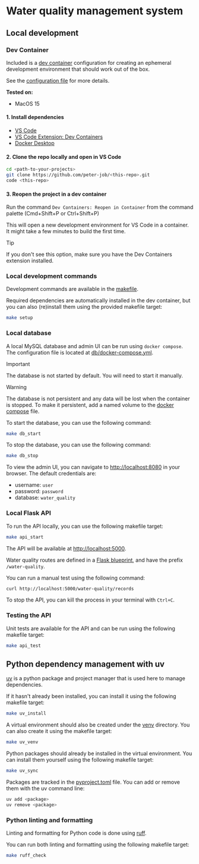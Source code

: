 # Water quality management system

## Local development

### Dev Container

Included is a [dev container](https://containers.dev) configuration for creating an ephemeral development environment that should work out of the box.

See the [configuration file](../.devcontainer/devcontainer.json) for more details.

**Tested on:**

-   MacOS 15

#### 1. Install dependencies

-   [VS Code](https://code.visualstudio.com/download)
-   [VS Code Extension: Dev Containers](https://marketplace.visualstudio.com/items?itemName=ms-vscode-remote.remote-containers)
-   [Docker Desktop](https://www.docker.com/products/docker-desktop)

#### 2. Clone the repo locally and open in VS Code

```bash
cd <path-to-your-projects>
git clone https://github.com/peter-job/<this-repo>.git
code <this-repo>
```

#### 3. Reopen the project in a dev container

Run the command `Dev Containers: Reopen in Container` from the command palette (Cmd+Shift+P or Ctrl+Shift+P)

This will open a new development environment for VS Code in a container. It might take a few minutes to build the first time.

> [!TIP]
> If you don't see this option, make sure you have the Dev Containers extension installed.

### Local development commands

Development commands are available in the [makefile](./makefile).

Required dependencies are automatically installed in the dev container, but you can also (re)install them using the provided makefile target:

```bash
make setup
```

### Local database

A local MySQL database and admin UI can be run using `docker compose`.
The configuration file is located at [db/docker-compose.yml](db/docker-compose.yml).

> [!IMPORTANT]
> The database is not started by default. You will need to start it manually.

> [!WARNING]
> The database is not persistent and any data will be lost when the container is stopped.
> To make it persistent, add a named volume to the [docker compose](db/docker-compose.yml) file.

To start the database, you can use the following command:

```bash
make db_start
```

To stop the database, you can use the following command:

```bash
make db_stop
```

To view the admin UI, you can navigate to [http://localhost:8080](http://localhost:8080) in your browser.
The default credentials are:

-   username: `user`
-   password: `password`
-   database: `water_quality`

### Local Flask API

To run the API locally, you can use the following makefile target:

```bash
make api_start
```

The API will be available at [http://localhost:5000](http://localhost:5000).

Water quality routes are defined in a [Flask blueprint](./api/water_quality/routes.py), and have the prefix `/water-quality`.

You can run a manual test using the following command:

```bash
curl http://localhost:5000/water-quality/records
```

To stop the API, you can kill the process in your terminal with `Ctrl+C`.

### Testing the API

Unit tests are available for the API and can be run using the following makefile target:

```bash
make api_test
```

## Python dependency management with uv

[uv](https://docs.astral.sh/uv/) is a python package and project manager that is used here to manage dependencies.

If it hasn't already been installed, you can install it using the following makefile target:

```bash
make uv_install
```

A virtual environment should also be created under the [venv](./venv) directory. You can also create it using the makefile target:

```bash
make uv_venv
```

Python packages should already be installed in the virtual environment. You can install them yourself using the following makefile target:

```bash
make uv_sync
```

Packages are tracked in the [pyproject.toml](./pyproject.toml) file. You can add or remove them with the uv command line:

```bash
uv add <package>
uv remove <package>
```

### Python linting and formatting

Linting and formatting for Python code is done using [ruff](https://docs.astral.sh/ruff/).

You can run both linting and formatting using the following makefile target:

```bash
make ruff_check
```
